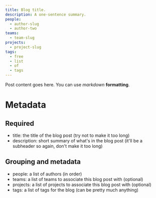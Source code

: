 ```yaml
---
title: Blog title.
description: A one-sentence summary.
people:
  - author-slug
  - author-two
teams:
  - team-slug
projects:
  - project-slug
tags:
  - free
  - list
  - of
  - tags
---
```


Post content goes here. You can use _markdown_ **formatting**.

# Metadata

## Required
- title: the title of the blog post (try not to make it too long)
- description: short summary of what's in the blog post (it'll be a subheader so again, don't make it too long)

## Grouping and metadata
- people: a list of authors (in order)
- teams: a list of teams to associate this blog post with (optional)
- projects: a list of projects to associate this blog post with (optional)
- tags: a list of tags for the blog (can be pretty much anything)
